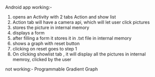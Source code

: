 Android app 
working:-
1) opens an Activity with 2 tabs Action and show list
2) Action tab will have a camera api, which will let user click pictures
3) stores the picture in internal memory
4) displays a form
5) after filling a form it stores it in .txt file in internal memory
6) shows a graph with reset button
7) clicking on reset goes to step 1
8) On clicking showlist tab , it will display all the pictures in internal memroy, clicked by the user

not working:-
Programmable Gradient Graph
